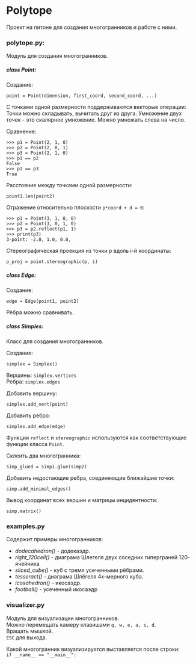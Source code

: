 # Polytope

Проект на питоне для создания многогранников и работе с ними.

### polytope.py: 

Модуль для создания многогранников.

##### class Point:

Создание:
```
point = Point(dimension, first_coord, second_coord, ...)
```

С точками одной размерности поддерживаются векторые операции:
Точки можно складывать, вычитать друг из друга. Умножение двух точек - это скалярное умножение. Можно умножать слева на число.

Сравнение:
```buildoutcfg
>>> p1 = Point(2, 1, 0)
>>> p2 = Point(2, 0, 1)
>>> p3 = Point(2, 1, 0)
>>> p1 == p2
False
>>> p1 == p3
True
```

Расстояние между точками одной размерности:

```
point1.len(point2)
```

Отражение относительно плоскости ```p*coord + d = 0```:

```
>>> p1 = Point(3, 1, 0, 0)
>>> p2 = Point(3, 0, 1, 0)
>>> p3 = p2.reflect(p1, 1)
>>> print(p3)
3-point: -2.0, 1.0, 0.0, 
```

Стереографическая проекция из точки p вдоль i-й координаты:

```buildoutcfg
p_proj = point.stereographic(p, i)
```

##### class Edge:

Создание:

```
edge = Edge(point1, point2)
```

Рёбра можно сравнивать.

##### class Simples:
Класс для создания многогранников.

Создание:

```
simplex = Simplex()
```

Вершины:
```simplex.vertices```\
Ребра:
```simplex.edges```

Добавить вершину:
```buildoutcfg
simplex.add_vert(point)
```

Добавить ребро:
```buildoutcfg
simplex.add_edge(edge)
```

Функции ```reflect``` и ```stereographic``` 
используются как соответствующие функции класса ```Point```.

Склеить два многогранника:
```buildoutcfg
simp_glued = simp1.glue(simp2)
```

Добавить недостающие ребра, соединяющие ближайшие точки:
```
simp.add_minimal_edges()
```

Вывод координат всех вершин и матрицы инцидентности:
```buildoutcfg
simp.matrix()
```

### examples.py

Содержит примеры многогранников:
* _dodecahedron()_ - додекаэдр.
* _right_120cell()_ - диаграма Шлегеля двух соседних гиперграней 120-ячейника
* _sliced_cube()_ - куб с тремя усеченными рёбрами.
* _tesseract()_ - диаграма Шлёгеля 4х-мерного куба.
* _icosahedron()_ - икосаэдр.
* _football()_ - усеченный икосаэдр


### visualizer.py

Модуль для визуализации многогранников.\
Можно перемещать камеру клавишами ```q, w, e, a, s, d```.\
Вращать мышкой.\
```ESC``` для выхода.

Какой многогранник визуализируется выставляется после строки:\
```if __name__ == "__main__":```